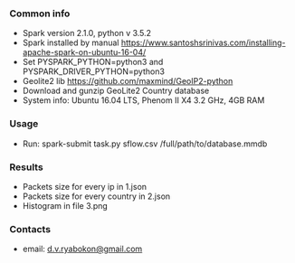 ### Common info ###

* Spark version 2.1.0, python v 3.5.2
* Spark installed by manual https://www.santoshsrinivas.com/installing-apache-spark-on-ubuntu-16-04/
* Set PYSPARK_PYTHON=python3 and PYSPARK_DRIVER_PYTHON=python3
* Geolite2 lib https://github.com/maxmind/GeoIP2-python
* Download and gunzip GeoLite2 Country database
* System info: Ubuntu 16.04 LTS, Phenom II X4 3.2 GHz, 4GB RAM

### Usage ###

* Run: spark-submit task.py sflow.csv /full/path/to/database.mmdb

### Results ###

* Packets size for every ip in 1.json
* Packets size for every country in 2.json
* Histogram in file 3.png

### Contacts ###

* email: d.v.ryabokon@gmail.com
